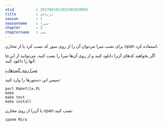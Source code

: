 ```yaml
---
utid          : 2017061021032401030002
title         : دریافت
season        : 1
seasonname    : میرا
chapter       : 3
chaptername   : نصب
---
```



<p>برای نصب میرا می‌توان آن را از روی سور کد نصب کرد یا از مخازن cpan استفاده کرد.</p>

<p>اگر بخواهید کدهای آن‌را دانلود کنید و از روی آن‌ها میرا را نصب کنید، می‌توانید از این‌جا آ‌نها را دانلود کنید:</p>

<p><a href="https://github.com/kiamazi/mira">میرا روی گیت‌هاب</a></p>

<p>سپس این دستور‌ها را وارد کنید:</p>

<pre><code>perl Makefile.PL
make
make test
make install
</code></pre>

<p>یا آن‌را از روی مخازن cpan نصب کنید.</p>

<pre><code>cpanm Mira
</code></pre>

